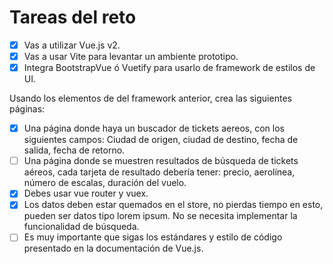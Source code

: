 # Tareas del reto
- [x] Vas a utilizar Vue.js v2.
- [x] Vas a usar Vite para levantar un ambiente prototipo.
- [x] Integra BootstrapVue ó Vuetify para usarlo de framework de estilos de UI.

Usando los elementos de del framework anterior, crea las siguientes páginas:
- [x] Una página donde haya un buscador de tickets aereos, con los siguientes campos: Ciudad de origen, ciudad de destino, fecha de salida, fecha de retorno.
- [ ] Una página donde se muestren resultados de búsqueda de tickets aéreos, cada tarjeta de resultado debería tener: precio, aerolínea, número de escalas, duración del vuelo.
- [x] Debes usar vue router y vuex.
- [x] Los datos deben estar quemados en el store, no pierdas tiempo en esto, pueden ser datos tipo lorem ipsum. No se necesita implementar la funcionalidad de búsqueda.
- [ ] Es muy importante que sigas los estándares y estilo de código presentado en la documentación de Vue.js.